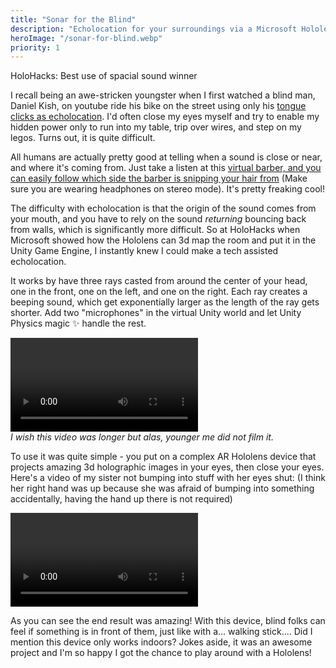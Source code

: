 ```yaml
---
title: "Sonar for the Blind"
description: "Echolocation for your surroundings via a Microsoft Hololens Headset. HoloHacks: Best use of spacial sound winner"
heroImage: "/sonar-for-blind.webp"
priority: 1
---
```


HoloHacks: Best use of spacial sound winner

I recall being an awe-stricken youngster when I first watched a blind man, Daniel Kish, on youtube ride his bike on the street using only his [tongue clicks as echolocation](https://www.youtube.com/watch?v=lAtVOK04XvA). I'd often close my eyes myself and try to enable my hidden power only to run into my table, trip over wires, and step on my legos. Turns out, it is quite difficult.

All humans are actually pretty good at telling when a sound is close or near, and where it's coming from. Just take a listen at this [virtual barber, and you can easily follow which side the barber is snipping your hair from](https://www.youtube.com/watch?v=IUDTlvagjJA) (Make sure you are wearing headphones on stereo mode). It's pretty freaking cool!

The difficulty with echolocation is that the origin of the sound comes from your mouth, and you have to rely on the sound _returning_ bouncing back from walls, which is significantly more difficult. So at HoloHacks when Microsoft showed how the Hololens can 3d map the room and put it in the Unity Game Engine, I instantly knew I could make a tech assisted echolocation.

It works by have three rays casted from around the center of your head, one in the front, one on the left, and one on the right. Each ray creates a beeping sound, which get exponentially larger as the length of the ray gets shorter. Add two "microphones" in the virtual Unity world and let Unity Physics magic ✨ handle the rest.

<video class="mb-0" controls>
    <source src="/sonar-for-blind-pov.mp4" type="video/mp4">
    Browser does not support HTML5 video.
</video>
<div class="grid place-content-center"><i>I wish this video was longer but alas, younger me did not film it.</i></div>


To use it was quite simple - you put on a complex AR Hololens device that projects amazing 3d holographic images in your eyes, then close your eyes. Here's a video of my sister not bumping into stuff with her eyes shut: (I think her right hand was up because she was afraid of bumping into something accidentally, having the hand up there is not required)

<video controls>
    <source src="/sonar-for-blind.mp4" type="video/mp4">
    Browser does not support HTML5 video.
</video>


As you can see the end result was amazing! With this device, blind folks can feel if something is in front of them, just like with a... walking stick.... Did I mention this device only works indoors? Jokes aside, it was an awesome project and I'm so happy I got the chance to play around with a Hololens!

